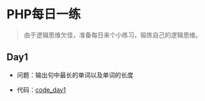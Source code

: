 # PHP每日一练
>由于逻辑思维欠佳，准备每日来个小练习，锻炼自己的逻辑思维。

## Day1

- 问题：输出句中最长的单词以及单词的长度

- 代码：[code_day1](/code/day1.php)
